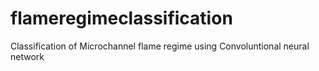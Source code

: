 # flameregimeclassification
Classification of Microchannel flame regime using Convoluntional neural network
